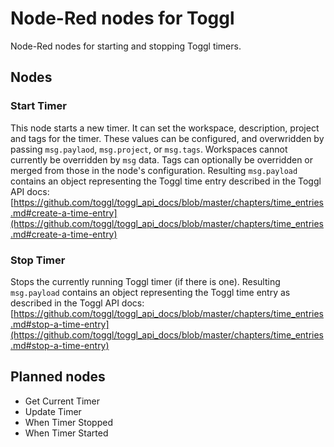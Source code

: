 # Node-Red nodes for Toggl

Node-Red nodes for starting and stopping Toggl timers.

## Nodes

### Start Timer

This node starts a new timer. It can set the workspace, description, project and tags for the timer. These values can be configured, and overwridden by passing `msg.paylaod`, `msg.project`, or `msg.tags`. Workspaces cannot currently be overridden by `msg` data. Tags can optionally be overridden or merged from those in the node's configuration. Resulting `msg.payload` contains an object representing the Toggl time entry described in the Toggl API docs: [https://github.com/toggl/toggl_api_docs/blob/master/chapters/time_entries.md#create-a-time-entry](https://github.com/toggl/toggl_api_docs/blob/master/chapters/time_entries.md#create-a-time-entry)

### Stop Timer

Stops the currently running Toggl timer (if there is one). Resulting `msg.payload` contains an object representing the Toggl time entry as described in the Toggl API docs: [https://github.com/toggl/toggl_api_docs/blob/master/chapters/time_entries.md#stop-a-time-entry](https://github.com/toggl/toggl_api_docs/blob/master/chapters/time_entries.md#stop-a-time-entry)  

## Planned nodes

- Get Current Timer
- Update Timer
- When Timer Stopped
- When Timer Started